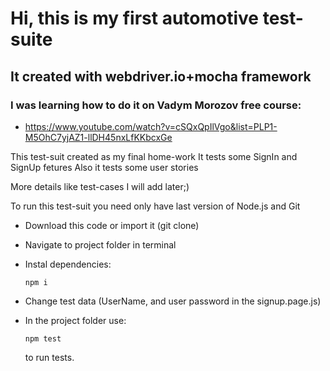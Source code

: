 ﻿# Hi, this is my first automotive test-suite
## It created with webdriver.io+mocha framework 
### __I was learning how to do it on Vadym Morozov free course:__ 
 * https://www.youtube.com/watch?v=cSQxQpIlVgo&list=PLP1-M5OhC7yjAZ1-llDH45nxLfKKbcxGe

This test-suit created as my final home-work 
It tests some SignIn and SignUp fetures 
Also it tests some user stories 

More details like test-cases I will add later;)

To run this test-suit you need only have last version of Node.js and Git
 * Download this code or import it (git clone)
 * Navigate to project folder in terminal 
 * Instal dependencies:

    ```
    npm i
    ```
   

 * Change test data (UserName, and user password in the signup.page.js)
 * In the project folder use:

    ```
    npm test
    ```
   
    to run tests. 
  
